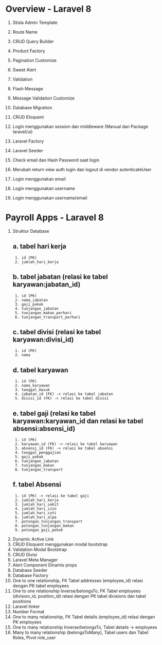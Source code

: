 # Overview - Laravel 8
1. Stisla Admin Template
2. Route Name
3. CRUD Query Builder
4. Product Factory
5. Pagination Customize
6. Sweet Alert
7. Validation
8. Flash Message
9. Message Validation Customize

10. Database Migration
11. CRUD Eloquent
12. Login menggunakan session dan middleware (Manual dan Package laravel/ui)
13. Laravel Factory
14. Laravel Seeder
15. Check email dan Hash Password saat login
16. Merubah return view auth login dan logout di vendor autenticateUser
17. Login menggunakan email
18. Login menggunakan username
19. Login menggunakan username/email


# Payroll Apps - Laravel 8
1. Struktur Database
    ## a. tabel hari kerja
        1. id (PK)
        2. jumlah_hari_kerja
    ## b. tabel jabatan (relasi ke tabel karyawan:jabatan_id)
        1. id (PK)
        2. nama_jabatan
        3. gaji_pokok
        4. tunjangan_jabatan
        5. tunjangan_makan_perhari
        6. tunjangan_transport_perhari
    ## c. tabel divisi (relasi ke tabel karyawan:divisi_id)
        1. id (PK)
        2. nama
     ## d. tabel karyawan
        1. id (PK)
        2. nama_karyawan
        3. tanggal_masuk
        4. jabatan_id (FK) -> relasi ke tabel jabatan
        5. divisi_id (FK) -> relasi ke tabel divisi
     ## e. tabel gaji (relasi ke tabel karyawan:karyawan_id dan relasi ke tabel absensi:absensi_id)
        1. id (PK)
        2. karyawan_id (FK) -> relasi ke tabel karyawan
        3. absensi_id (FK) -> relasi ke tabel absensi
        4. tanggal_penggajian
        5. gaji_pokok
        6. tunjangan_jabatan
        7. tunjangan_makan
        8. tunjangan_transport
     ## f. tabel Absensi
        1. id (PK) -> relasi ke tabel gaji
        2. jumlah_hari_kerja
        3. jumlah_hari_sakit
        4. jumlah_hari_izin
        5. jumlah_hari_cuti
        6. jumlah_hari_alpa
        7. potongan_tunjangan_transport
        8. potongan_tunjangan_makan
        9. potongan_gaji_pokok

2. Dynamic Active Link
3. CRUD Eloquent menggunakan modal bootstrap
4. Validation Modal Bootstrap
5. CRUD Divisi
6. Laravel Meta Manager
7. Alert Component Dinamis props
8. Database Seeder
9. Database Factory
10. One to one relationship, FK Tabel addresses (employee_id) relasi dengan PK tabel employees
11. One to one relationship Inverse/belongsTo, FK Tabel employees (division_id, position_id) relasi dengan PK tabel divisions dan tabel positions
12. Laravel tinker
13. Number Format
14. One to many relationship, FK Tabel details (employee_id) relasi dengan PK employees
15. One to many relationship Inverse/belongsTo, Tabel details -> employees
16. Many to many relationship (belongsToMany), Tabel users dan Tabel Roles, Pivot role_user

